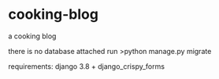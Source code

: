 # cooking-blog
a cooking blog

there is no database attached
run >python manage.py migrate

requirements:
  django 3.8 +
  django_crispy_forms
  
